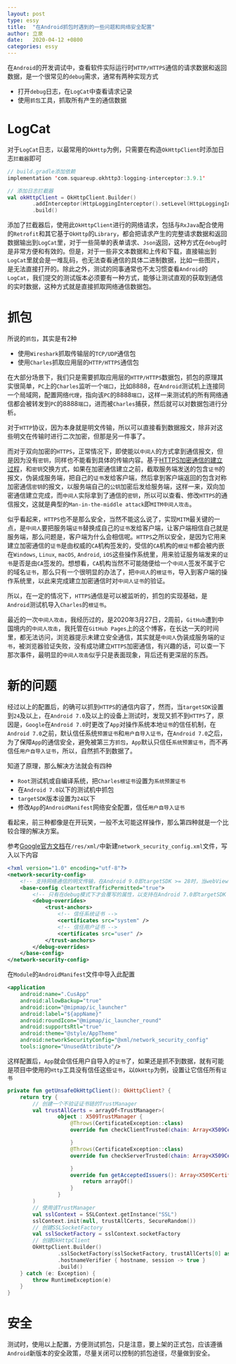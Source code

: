 ```yaml
---
layout: post
type: essy
title:  "在Android抓包时遇到的一些问题和网络安全配置"
author: 立泉
date:   2020-04-12 +0800
categories: essy
---
```


在`Android`的开发调试中，查看软件实际运行时`HTTP/HTTPS`通信的请求数据和返回数据，是一个很常见的`debug`需求，通常有两种实现方式

* 打开`debug`日志，在`LogCat`中查看请求记录
* 使用`抓包`工具，抓取所有产生的通信数据

# LogCat

对于`LogCat`日志，以最常用的`OkHttp`为例，只需要在构造`OkHttpClient`时添加日志`拦截器`即可

```kotlin
// build.gradle添加依赖
implementation 'com.squareup.okhttp3:logging-interceptor:3.9.1'

// 添加日志拦截器
val okHttpClient = OkHttpClient.Builder()
        .addInterceptor(HttpLoggingInterceptor().setLevel(HttpLoggingInterceptor.Level.BODY))
        .build()
```

添加了拦截器后，使用此`OkHttpClient`进行的网络请求，包括与`RxJava`配合使用的`Retrofit`和其它基于`OkHttp`的`Library`，都会把请求产生的完整请求数据和返回数据输出到`LogCat`里，对于一些简单的表单请求、`Json`返回，这种方式在`debug`时是非常方便和有效的。但是，对于一些非文本数据和上传和下载，直接输出到`LogCat`里就会是一堆乱码，也无法查看通信的具体二进制数据，比如一些图片，是无法直接打开的。除此之外，测试的同事通常也不太习惯查看`Android`的`LogCat`，我们提交的测试版本必须要有一种方式，能够让测试直观的获取到通信的实时数据，这种方式就是直接抓取网络通信数据包。

# 抓包

所说的`抓包`，其实是有2种

* 使用`Wireshark`抓取传输层的`TCP/UDP`通信包
* 使用`Charles`抓取应用层的`HTTP/HTTPS`通信包

在大部分场景下，我们只是需要抓取应用层的`HTTP/HTTPS`数据包，抓包的原理其实很简单，`PC`上的`Charles`监听一个`端口`，比如8888，在`Android`测试机上连接同一个局域网，配置网络`代理`，指向该`PC`的8888`端口`，这样一来测试机的所有网络通信都会被转发到`PC`的8888`端口`，进而被`Charles`捕获，然后就可以对数据包进行分析。

对于`HTTP`协议，因为本身就是明文传输，所以可以直接看到数据报文，除非对这些明文在传输时进行二次加密，但那是另一件事了。

而对于双向加密的`HTTPS`，正常情况下，即使能以`中间人`的方式拿到通信报文，但是因为没有`密钥`，同样也不能看到具体的传输内容。基于[HTTPS加密通信的建立过程](https://apqx.me/essy/2019/06/11/基于非对称加密的HTTPS与SSH.html)，和`密钥`交换方式，如果在加密通信建立之前，截取服务端发送的包含`证书`的报文，伪装成服务端，把自己的`证书`发给客户端，然后拿到客户端返回的包含对称加密通信`密钥`的报文，以服务端自己的`公钥`加密后发给服务端，这样一来，双向加密通信建立完成，而`中间人`实际拿到了通信的`密钥`，所以可以查看、修改`HTTPS`的通信报文，这就是典型的`Man-in-the-middle attack`即`MITM中间人攻击`。

似乎看起来，`HTTPS`也不是那么安全，当然不能这么说了，实现`MITM`最关键的一点，是`中间人`要把服务端`证书`替换成自己的`证书`发给客户端，让客户端相信自己就是服务端，那么问题是，客户端为什么会相信呢。`HTTPS`之所以安全，是因为它用来建立加密通信的`证书`是由权威的`CA`机构签发的，受信的`CA`机构的`根证书`都会被内嵌在`Windows`, `Linux`, `macOS`, `Android`, `iOS`这些操作系统里，用来验证服务端发来的`证书`是否是由`CA`签发的。想想看，`CA`机构当然不可能随便给一个`中间人`签发不属于它的域名`证书`，那么只有一个很明显的办法了，把`中间人`的`根证书`，导入到客户端的操作系统里，以此来完成建立加密通信时对`中间人证书`的验证。

所以，在一定的情况下，`HTTPS`通信是可以被监听的，抓包的实现基础，是`Android`测试机导入`Charles`的`根证书`。

最近的一次`中间人攻击`，我经历过的，是2020年3月27日，2周前，`GitHub`遭到中国境内的`中间人攻击`，我托管在`GitHub Pages`上的这个博客，在长达一天的时间里，都无法访问，浏览器提示未建立安全通信，其实就是`中间人`伪装成服务端的`证书`，被浏览器验证失败，没有成功建立`HTTPS`加密通信，有兴趣的话，可以查一下那次事件，最明显的`中间人攻击`似乎只是表面现象，背后还有更深层的东西。


# 新的问题

经过以上的配置后，的确可以抓到`HTTPS`的通信内容了，然而，当`targetSDK`设置到`24`及以上，在`Android 7.0`及以上的设备上测试时，发现又抓不到`HTTPS`了，原因是，`Google`在`Android 7.0`时更改了`App`对操作系统本地`证书`的信任机制，在`Android 7.0`之前，默认信任系统`预置证书`和`用户自导入证书`，在`Android 7.0`之后，为了保障`App`的通信安全，避免被第三方`抓包`，`App`默认只信任`系统预置证书`，而不再信任`用户自导入证书`，所以，自然抓不到数据了。

知道了原理，那么解决方法就会有四种

* `Root`测试机或自编译系统，把`Charles根证书`设置为`系统预置证书`
* 在`Android 7.0`以下的测试机中抓包
* `targetSDK`版本设置为`24`以下
* 修改`App`的`AndroidManifest`网络安全配置，信任`用户自导入证书`

看起来，前三种都像是在开玩笑，一般不太可能这样操作，那么第四种就是一个比较合理的解决方案。

参考[Google官方文档](https://developer.android.com/training/articles/security-config)在`/res/xml/`中新建`network_security_config.xml`文件，写入以下内容

```xml
<?xml version="1.0" encoding="utf-8"?>
<network-security-config>
    <!-- 支持网络通信的明文传输，在Android 9.0即targetSDK >= 28时，当webView访问http站点时，需要配置此项 -->
    <base-config cleartextTrafficPermitted="true">
        <!-- 只有在debug模式下才会覆写的属性，以支持在Android 7.0即targetSDK >= 24时使用用户自导入CA证书抓包 -->
        <debug-overrides>
            <trust-anchors>
                <!-- 信任系统证书 -->
                <certificates src="system" />
                <!-- 信任用户证书 -->
                <certificates src="user" />
            </trust-anchors>
        </debug-overrides>
    </base-config>
</network-security-config>
```

在`Module`的`AndroidManifest`文件中导入此配置

```xml
<application
    android:name=".CusApp"
    android:allowBackup="true"
    android:icon="@mipmap/ic_launcher"
    android:label="${appName}"
    android:roundIcon="@mipmap/ic_launcher_round"
    android:supportsRtl="true"
    android:theme="@style/AppTheme"
    android:networkSecurityConfig="@xml/network_security_config"
    tools:ignore="UnusedAttribute"/>
```

这样配置后，`App`就会信任用户自导入的`证书`了，如果还是抓不到数据，就有可能是项目中使用的`Http`工具没有信任这些`证书`，以`OkHttp`为例，设置让它信任所有`证书`

```kotlin
private fun getUnsafeOkHttpClient(): OkHttpClient? {
    return try {
        // 创建一个不验证证书链的TrustManager
        val trustAllCerts = arrayOf<TrustManager>(
                object : X509TrustManager {
                    @Throws(CertificateException::class)
                    override fun checkClientTrusted(chain: Array<X509Certificate?>?, authType: String?) {

                    }
                    @Throws(CertificateException::class)
                    override fun checkServerTrusted(chain: Array<X509Certificate?>?, authType: String?) {

                    }
                    override fun getAcceptedIssuers(): Array<X509Certificate?>? {
                        return arrayOf()
                    }
                }
        )
        // 使用该TrustManager
        val sslContext = SSLContext.getInstance("SSL")
        sslContext.init(null, trustAllCerts, SecureRandom())
        // 创建SSLSocketFactory
        val sslSocketFactory = sslContext.socketFactory
        // 创建OkHttpClient
        OkHttpClient.Builder()
                .sslSocketFactory(sslSocketFactory, trustAllCerts[0] as X509TrustManager)
                .hostnameVerifier { hostname, session -> true }
                .build()
    } catch (e: Exception) {
        throw RuntimeException(e)
    }
}
```

# 安全

测试时，使用以上配置，方便测试抓包，只是注意，要上架的正式包，应该遵循`Android`新版本的安全政策，尽量关闭可以控制的抓包途径，尽量做到安全。